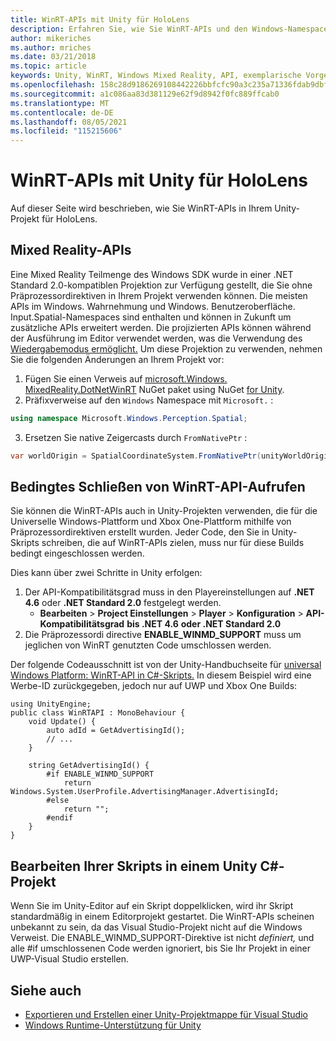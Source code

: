 ```yaml
---
title: WinRT-APIs mit Unity für HoloLens
description: Erfahren Sie, wie Sie WinRT-APIs und den Windows-Namespace in Ihren Unity Mixed Reality-Projekten für HoloLens.
author: mikeriches
ms.author: mriches
ms.date: 03/21/2018
ms.topic: article
keywords: Unity, WinRT, Windows Mixed Reality, API, exemplarische Vorgehensweise, Mixed Reality-Headset, Windows Mixed Reality-Headset, Virtual Reality-Headset, Mixed Reality-APIs
ms.openlocfilehash: 158c28d9186269108442226bbfcfc90a3c235a71336fdab9dbf9eadc21a309a1
ms.sourcegitcommit: a1c086aa83d381129e62f9d8942f0fc889ffcab0
ms.translationtype: MT
ms.contentlocale: de-DE
ms.lasthandoff: 08/05/2021
ms.locfileid: "115215606"
---
```

# <a name="winrt-apis-with-unity-for-hololens"></a>WinRT-APIs mit Unity für HoloLens

Auf dieser Seite wird beschrieben, wie Sie WinRT-APIs in Ihrem Unity-Projekt für HoloLens.

## <a name="mixed-reality-apis"></a>Mixed Reality-APIs

Eine Mixed Reality Teilmenge des Windows SDK wurde in einer .NET Standard 2.0-kompatiblen Projektion zur Verfügung gestellt, die Sie ohne Präprozessordirektiven in Ihrem Projekt verwenden können. Die meisten APIs im Windows. Wahrnehmung und Windows. Benutzeroberfläche. Input.Spatial-Namespaces sind enthalten und können in Zukunft um zusätzliche APIs erweitert werden. Die projizierten APIs können während der Ausführung im Editor verwendet werden, was die Verwendung des [Wiedergabemodus ermöglicht.](/windows/mixed-reality/unity-play-mode) Um diese Projektion zu verwenden, nehmen Sie die folgenden Änderungen an Ihrem Projekt vor:

1) Fügen Sie einen Verweis auf [microsoft.Windows. MixedReality.DotNetWinRT](https://www.nuget.org/packages/Microsoft.Windows.MixedReality.DotNetWinRT) NuGet paket using NuGet [for Unity](https://github.com/GlitchEnzo/NuGetForUnity).
2) Präfixverweise auf den `Windows` Namespace mit `Microsoft.` :
```cs
using namespace Microsoft.Windows.Perception.Spatial;
```
3) Ersetzen Sie native Zeigercasts durch `FromNativePtr` :
```cs
var worldOrigin = SpatialCoordinateSystem.FromNativePtr(unityWorldOriginPtr);
```

## <a name="conditionally-include-winrt-api-calls"></a>Bedingtes Schließen von WinRT-API-Aufrufen

Sie können die WinRT-APIs auch in Unity-Projekten verwenden, die für die Universelle Windows-Plattform und Xbox One-Plattform mithilfe von Präprozessordirektiven erstellt wurden. Jeder Code, den Sie in Unity-Skripts schreiben, die auf WinRT-APIs zielen, muss nur für diese Builds bedingt eingeschlossen werden. 

Dies kann über zwei Schritte in Unity erfolgen:
1) Der API-Kompatibilitätsgrad muss in den Playereinstellungen auf **.NET 4.6** oder **.NET Standard 2.0** festgelegt werden.
    - **Bearbeiten**  >  **Project Einstellungen**  >  **Player**  >  **Konfiguration**  >  **API-Kompatibilitätsgrad** **bis .NET 4.6** **oder .NET Standard 2.0**
2) Die Präprozessordi directive **ENABLE_WINMD_SUPPORT** muss um jeglichen von WinRT genutzten Code umschlossen werden.

Der folgende Codeausschnitt ist von der Unity-Handbuchseite für [universal Windows Platform: WinRT-API in C#-Skripts.](https://docs.unity3d.com/Manual/windowsstore-scripts.html) In diesem Beispiel wird eine Werbe-ID zurückgegeben, jedoch nur auf UWP und Xbox One Builds:

```
using UnityEngine;
public class WinRTAPI : MonoBehaviour {
    void Update() {
        auto adId = GetAdvertisingId();
        // ...
    }

    string GetAdvertisingId() {
        #if ENABLE_WINMD_SUPPORT
            return Windows.System.UserProfile.AdvertisingManager.AdvertisingId;
        #else
            return "";
        #endif
    }
}
```

## <a name="edit-your-scripts-in-a-unity-c-project"></a>Bearbeiten Ihrer Skripts in einem Unity C#-Projekt

Wenn Sie im Unity-Editor auf ein Skript doppelklicken, wird ihr Skript standardmäßig in einem Editorprojekt gestartet. Die WinRT-APIs scheinen unbekannt zu sein, da das Visual Studio-Projekt nicht auf die Windows Verweist. Die  ENABLE_WINMD_SUPPORT-Direktive ist nicht *definiert,* und alle #if umschlossenen Code werden ignoriert, bis Sie Ihr Projekt in einer UWP-Visual Studio erstellen.

## <a name="see-also"></a>Siehe auch
* [Exportieren und Erstellen einer Unity-Projektmappe für Visual Studio](exporting-and-building-a-unity-visual-studio-solution.md)
* [Windows Runtime-Unterstützung für Unity](https://docs.unity3d.com/Manual/IL2CPP-WindowsRuntimeSupport.html)